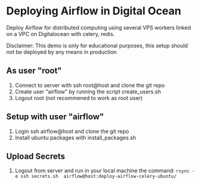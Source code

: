 # Deploying Airflow in Digital Ocean

Deploy Airflow for distributed computing using several VPS workers linked on a VPC on Digitalocean
with celery, redis.

Disclaimer: This demo is only for educational purposes, this setup should not be deployed by any means in production


## As user "root"

1. Connect to server with ssh root@host and clone the git repo 
2. Create user "airflow" by running the script create_users.sh
3. Logout root (not recommened to work as root user)

## Setup with user "airflow"

1. Login ssh airflow@host and clone the git repo
2. Install ubuntu packages with install_packages.sh
   
## Upload Secrets   

1. Logout from server and run in your local machine the command: `rsync -e ssh secrets.sh  airflow@host:deploy-airflow-celery-ubuntu/`